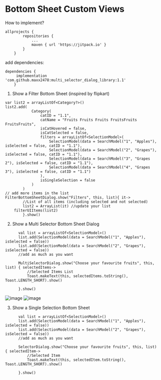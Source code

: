 # Bottom Sheet Custom Views

How to implement?
```
allprojects {
		repositories {
			...
			maven { url 'https://jitpack.io' }
		}
	}
```
add dependencies:
```
dependencies {
	 implementation 'com.github.maxx2478:multi_selector_dialog_library:1.1'
	}
  ```
1) Show a Filter Bottom Sheet (inspired by flipkart)
```
var list2 = arrayListOf<Category?>()
list2.add(
            Category(
                catID = "1.1",
                catName = "Fruits Fruits Fruits FruitsFruits FruitsFruits",
                isCatHovered = false,
                isCatSelected = false,
                filters = arrayListOf<SelectionModel>(
                    SelectionModel(data = SearchModel("1", "Apples"), isSelected = false, catID = "1.1"),
                    SelectionModel(data = SearchModel("2", "Grapes"), isSelected = false, catID = "1.1"),
                    SelectionModel(data = SearchModel("3", "Grapes 2"), isSelected = false, catID = "1.1"),
                    SelectionModel(data = SearchModel("4", "Grapes 3"), isSelected = false, catID = "1.1")
                ),
                isSingleSelection = false
            )
        )
// add more items in the list
FilterBottomSheetDialog.show("Filters", this, list){ it->
        //List of all items (including selected and not selected)
        list2 = ArrayList(it) //update your list
	filterUIItems(list2)
        }.show()
```
  
 2) Show a Multi Selector Bottom Sheet Dialog
  ```
        val list = arrayListOf<SelectionModel>()
        list.add(SelectionModel(data = SearchModel("1", "Apples"), isSelected = false))
        list.add(SelectionModel(data = SearchModel("2", "Grapes"), isSelected = false))
        //add as much as you want

        MultiSelectorDialog.show("Choose your favourite fruits", this, list) { selectedItems->
            //Selected Items List
            Toast.makeText(this, selectedItems.toString(), Toast.LENGTH_SHORT).show()

        }.show()

  ```
![image](https://user-images.githubusercontent.com/64951609/196044350-3bdd920b-29c5-40f5-ad8a-1bd7e9e9f999.png)
![image](https://user-images.githubusercontent.com/64951609/196044374-2cafa511-0cd5-4bad-a40a-64ab1df16b6a.png)

3)  Show a Single Selection Bottom Sheet
  ```
        val list = arrayListOf<SelectionModel>()
        list.add(SelectionModel(data = SearchModel("1", "Apples"), isSelected = false))
        list.add(SelectionModel(data = SearchModel("2", "Grapes"), isSelected = false))
        //add as much as you want

        SelectorDialog.show("Choose your favourite fruits", this, list) { selectedItem->
            //Selected Item 
            Toast.makeText(this, selectedItem.toString(), Toast.LENGTH_SHORT).show()

        }.show()

  ```
  
